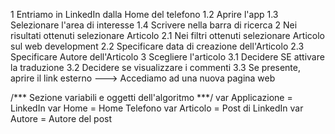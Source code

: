 1 Entriamo in LinkedIn dalla Home del telefono
    1.2 Aprire l'app
    1.3 Selezionare l'area di interesse 
    1.4 Scrivere nella barra di ricerca 
2 Nei risultati ottenuti selezionare Articolo
    2.1 Nei filtri ottenuti selezionare Articolo sul web development
    2.2 Specificare data di creazione dell'Articolo
        2.3 Specificare Autore dell'Articolo
3 Scegliere l'articolo 
    3.1 Decidere SE attivare la traduzione 
    3.2 Decidere se visualizzare i commenti 
    3.3 Se presente, aprire il link esterno ---> Accediamo ad una nuova pagina web

    
/*** Sezione variabili e oggetti dell'algoritmo ***/
var Applicazione = LinkedIn 
var Home = Home Telefono
var Articolo = Post di LinkedIn 
var Autore = Autore del post 